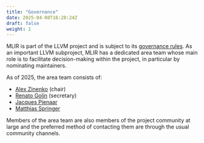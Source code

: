 ```yaml
---
title: "Governance"
date: 2025-04-08T16:28:24Z
draft: false
weight: 1
---
```


MLIR is part of the LLVM project and is subject to its [governance rules](https://github.com/llvm/llvm-www/blob/main/proposals/LP0004-project-governance.md). As an important LLVM subproject, MLIR has a dedicated area team whose main role is to facilitate decision-making within the project, in particular by nominating maintainers.

As of 2025, the area team consists of:

 - [Alex Zinenko](https://github.com/ftynse/) (chair)
 - [Renato Golin](https://github.com/rengolin/) (secretary)
 - [Jacques Pienaar](https://github.com/jpienaar)
 - [Matthias Springer](https://github.com/matthias-springer/)

Members of the area team are also members of the project community at large and the preferred method of contacting them are through the usual community channels.
